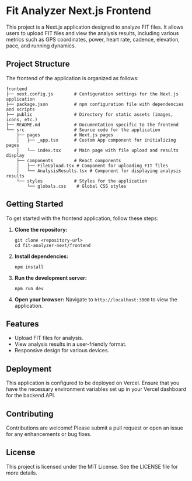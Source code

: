 # Fit Analyzer Next.js Frontend

This project is a Next.js application designed to analyze FIT files. It allows users to upload FIT files and view the analysis results, including various metrics such as GPS coordinates, power, heart rate, cadence, elevation, pace, and running dynamics.

## Project Structure

The frontend of the application is organized as follows:

```
frontend
├── next.config.js        # Configuration settings for the Next.js application
├── package.json          # npm configuration file with dependencies and scripts
├── public                # Directory for static assets (images, icons, etc.)
├── README.md             # Documentation specific to the frontend
└── src                   # Source code for the application
    ├── pages             # Next.js pages
    │   ├── _app.tsx      # Custom App component for initializing pages
    │   └── index.tsx     # Main page with file upload and results display
    ├── components        # React components
    │   ├── FileUpload.tsx # Component for uploading FIT files
    │   └── AnalysisResults.tsx # Component for displaying analysis results
    └── styles            # Styles for the application
        └── globals.css    # Global CSS styles
```

## Getting Started

To get started with the frontend application, follow these steps:

1. **Clone the repository:**
   ```
   git clone <repository-url>
   cd fit-analyzer-next/frontend
   ```

2. **Install dependencies:**
   ```
   npm install
   ```

3. **Run the development server:**
   ```
   npm run dev
   ```

4. **Open your browser:**
   Navigate to `http://localhost:3000` to view the application.

## Features

- Upload FIT files for analysis.
- View analysis results in a user-friendly format.
- Responsive design for various devices.

## Deployment

This application is configured to be deployed on Vercel. Ensure that you have the necessary environment variables set up in your Vercel dashboard for the backend API.

## Contributing

Contributions are welcome! Please submit a pull request or open an issue for any enhancements or bug fixes.

## License

This project is licensed under the MIT License. See the LICENSE file for more details.
